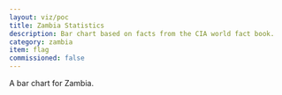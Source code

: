 ```yaml
---
layout: viz/poc
title: Zambia Statistics
description: Bar chart based on facts from the CIA world fact book.
category: zambia
item: flag
commissioned: false
---
```

A bar chart for Zambia.
